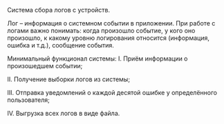 Система сбора логов с устройств.

Лог – информация о системном событии в приложении. При работе с логами важно понимать: когда произошло событие, у кого оно произошло, к какому уровню логирования относится (информация, ошибка и т.д.), сообщение события.

Минимальный функционал системы:
I. Приём информации о произошедшем событии; 

II. Получение выборки логов из системы; 

III. Отправка уведомлений о каждой десятой ошибке у определённого пользователя; 

IV. Выгрузка всех логов в виде файла.
